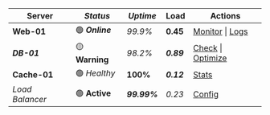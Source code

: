 | **Server** | ***Status*** | *Uptime* | **Load** | Actions |
|------------|--------------|----------|----------|---------|
| **Web-01** | 🟢 ***Online*** | *99.9%* | **0.45** | [Monitor](https://monitor.example.com/web01) \| [Logs](https://logs.example.com/web01) |
| ***DB-01*** | 🟡 **Warning** | *98.2%* | ***0.89*** | [Check](https://db.example.com/status) \| [Optimize](https://db.example.com/optimize) |
| **Cache-01** | 🟢 *Healthy* | **100%** | ***0.12*** | [Stats](https://cache.example.com/stats) |
| *Load Balancer* | 🟢 **Active** | ***99.99%*** | *0.23* | [Config](https://lb.example.com/config) |